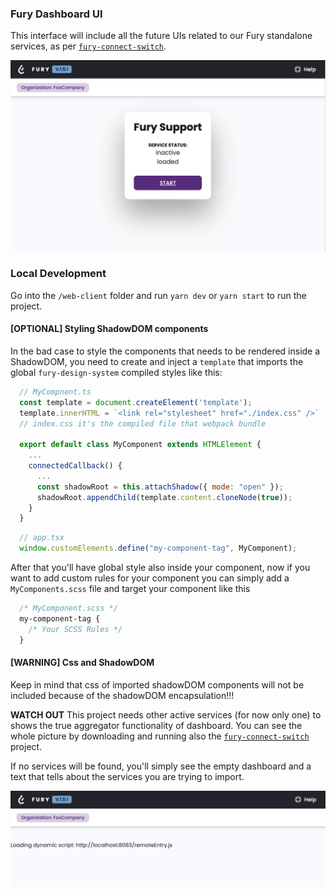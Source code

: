 ### Fury Dashboard UI

This interface will include all the future UIs related to our Fury standalone services, as per [`fury-connect-switch`](https://github.com/sighupio/fury-connect-switch).

![populated dashboard](../docs/populated-dashboard.png)

### Local Development

Go into the `/web-client` folder and run `yarn dev` or `yarn start` to run the project.

#### [OPTIONAL] Styling ShadowDOM components
In the bad case to style the components that needs to be rendered inside a ShadowDOM, you need to create and inject a `template` that imports the global `fury-design-system` compiled styles like this:
```js
  // MyCompnent.ts
  const template = document.createElement('template');
  template.innerHTML = `<link rel="stylesheet" href="./index.css" />`
  // index.css it's the compiled file that webpack bundle

  export default class MyComponent extends HTMLElement {
    ...
    connectedCallback() {
      ...
      const shadowRoot = this.attachShadow({ mode: "open" });
      shadowRoot.appendChild(template.content.cloneNode(true));
    }
  }
```

```js
  // app.tsx
  window.customElements.define("my-component-tag", MyComponent);
```
After that you'll have global style also inside your component, now if you want to add custom rules for your component you can simply add a `MyComponents.scss` file and target your component like this
```css
  /* MyComponent.scss */
  my-component-tag {
    /* Your SCSS Rules */
  }
```
#### [WARNING] Css and ShadowDOM
Keep in mind that css of imported shadowDOM components will not be included because of the shadowDOM encapsulation!!!

**WATCH OUT** This project needs other active services (for now only one) to shows the true aggregator functionality of dashboard. You can see the whole picture by downloading and running also the [`fury-connect-switch`](https://github.com/sighupio/fury-connect-switch/tree/ui) project.

If no services will be found, you'll simply see the empty dashboard and a text that tells about the services you are trying to import.

![empty dashboard](../docs/empty-dashboard.png)
